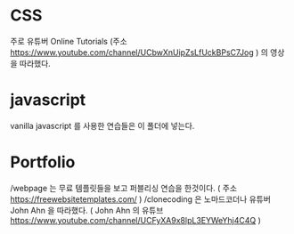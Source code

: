 # CSS
주로 유튜버 Online Tutorials (주소 https://www.youtube.com/channel/UCbwXnUipZsLfUckBPsC7Jog ) 의 영상을 따라했다.

# javascript
vanilla javascript 를 사용한 연습들은 이 폴더에 넣는다.

# Portfolio
/webpage 는 무료 템플릿들을 보고 퍼블리싱 연습을 한것이다. ( 주소 https://freewebsitetemplates.com/ )
/clonecoding 은 노마드코더나 유튜버 John Ahn 을 따라했다. ( John Ahn 의 유튜브 https://www.youtube.com/channel/UCFyXA9x8lpL3EYWeYhj4C4Q )
